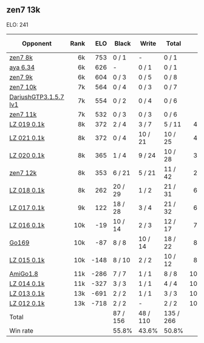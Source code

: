 ## zen7 13k ##

ELO: 241

Opponent | Rank | ELO | Black | Write | Total | Win rate
---------|-----:|----:|-------|-------|-------|-------:
[zen7 8k](zen7%208k.md) | 6k | 753 | 0 / 1 | - | 0 / 1 | 0.0%
[aya 6.34](aya%206.34.md) | 6k | 626 | - | 0 / 1 | 0 / 1 | 0.0%
[zen7 9k](zen7%209k.md) | 6k | 604 | 0 / 3 | 0 / 5 | 0 / 8 | 0.0%
[zen7 10k](zen7%2010k.md) | 7k | 564 | 0 / 4 | 0 / 3 | 0 / 7 | 0.0%
[DariushGTP3.1.5.7 lv1](DariushGTP3.1.5.7%20lv1.md) | 7k | 554 | 0 / 2 | 0 / 4 | 0 / 6 | 0.0%
[zen7 11k](zen7%2011k.md) | 7k | 532 | 0 / 3 | 0 / 3 | 0 / 6 | 0.0%
[LZ 019 0.1k](LZ%20019%200.1k.md) | 8k | 372 | 2 / 4 | 3 / 7 | 5 / 11 | 45.5%
[LZ 021 0.1k](LZ%20021%200.1k.md) | 8k | 372 | 0 / 4 | 10 / 21 | 10 / 25 | 40.0%
[LZ 020 0.1k](LZ%20020%200.1k.md) | 8k | 365 | 1 / 4 | 9 / 24 | 10 / 28 | 35.7%
[zen7 12k](zen7%2012k.md) | 8k | 353 | 6 / 21 | 5 / 21 | 11 / 42 | 26.2%
[LZ 018 0.1k](LZ%20018%200.1k.md) | 8k | 262 | 20 / 29 | 1 / 2 | 21 / 31 | 67.7%
[LZ 017 0.1k](LZ%20017%200.1k.md) | 9k | 122 | 18 / 28 | 3 / 4 | 21 / 32 | 65.6%
[LZ 016 0.1k](LZ%20016%200.1k.md) | 10k | -19 | 10 / 14 | 2 / 3 | 12 / 17 | 70.6%
[Go169](Go169.md) | 10k | -87 | 8 / 8 | 10 / 14 | 18 / 22 | 81.8%
[LZ 015 0.1k](LZ%20015%200.1k.md) | 10k | -148 | 8 / 10 | 2 / 2 | 10 / 12 | 83.3%
[AmiGo1.8](AmiGo1.8.md) | 11k | -286 | 7 / 7 | 1 / 1 | 8 / 8 | 100.0%
[LZ 014 0.1k](LZ%20014%200.1k.md) | 11k | -327 | 3 / 3 | 1 / 1 | 4 / 4 | 100.0%
[LZ 013 0.1k](LZ%20013%200.1k.md) | 13k | -691 | 2 / 2 | 1 / 1 | 3 / 3 | 100.0%
[LZ 012 0.1k](LZ%20012%200.1k.md) | 13k | -718 | 2 / 2 | - | 2 / 2 | 100.0%
Total | | | 87 / 156 | 48 / 110 | 135 / 266 | 
Win rate| | | 55.8% | 43.6% | 50.8% | 
